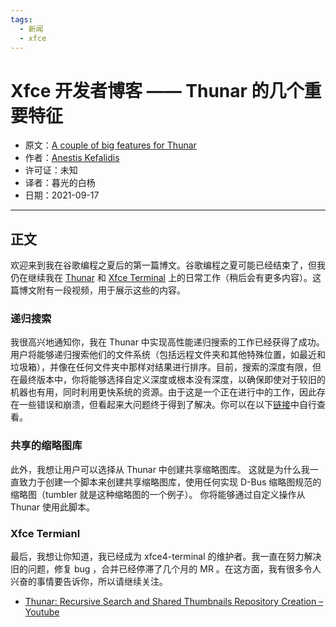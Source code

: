 ```yaml
---
tags:
  - 新闻
  - xfce
---
```


# Xfce 开发者博客 —— Thunar 的几个重要特征 

- 原文：[A couple of big features for Thunar](http://users.uoa.gr/~sdi1800073/sources/xfce_blog06.html)
- 作者：[Anestis Kefalidis](http://users.uoa.gr/~sdi1800073/)
- 许可证：未知
- 译者：暮光的白杨
- 日期：2021-09-17

----

## 正文

欢迎来到我在谷歌编程之夏后的第一篇博文。谷歌编程之夏可能已经结束了，但我仍在继续我在 [Thunar](https://docs.xfce.org/xfce/thunar/start) 和 [Xfce Terminal](https://docs.xfce.org/apps/xfce4-terminal/start) 上的日常工作（稍后会有更多内容）。这篇博文附有一段视频，用于展示这些的内容。

### 递归搜索

我很高兴地通知你，我在 Thunar 中实现高性能递归搜索的工作已经获得了成功。用户将能够递归搜索他们的文件系统（包括远程文件夹和其他特殊位置，如最近和垃圾箱），并像在任何文件夹中那样对结果进行排序。目前，搜索的深度有限，但在最终版本中，你将能够选择自定义深度或根本没有深度，以确保即使对于较旧的机器也有用，同时利用更快系统的资源。由于这是一个正在进行中的工作，因此存在一些错误和崩溃，但看起来大问题终于得到了解决。你可以在以下[链接](https://gitlab.xfce.org/xfce/thunar/-/merge_requests/146)中自行查看。

### 共享的缩略图库

此外，我想让用户可以选择从 Thunar 中创建共享缩略图库。 这就是为什么我一直致力于创建一个脚本来创建共享缩略图库，使用任何实现 D-Bus 缩略图规范的缩略图（tumbler 就是这种缩略图的一个例子）。 你将能够通过自定义操作从 Thunar 使用此脚本。

### Xfce Termianl

最后，我想让你知道，我已经成为 xfce4-terminal 的维护者。我一直在努力解决旧的问题，修复 bug ，合并已经停滞了几个月的 MR 。在这方面，我有很多令人兴奋的事情要告诉你，所以请继续关注。

- [Thunar: Recursive Search and Shared Thumbnails Repository Creation – Youtube](https://www.youtube.com/watch?v=Qs6boSYHDCE)